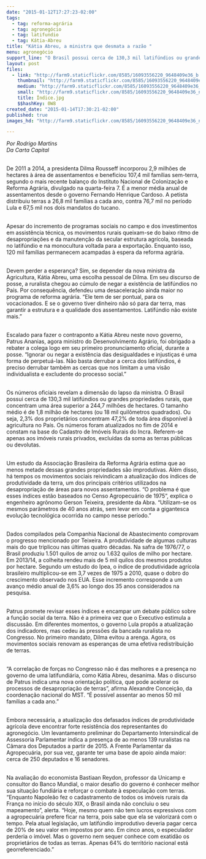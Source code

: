 ```yaml
---
date: "2015-01-12T17:27:23-02:00"
tags:
  - tag: reforma-agrária
  - tag: agronegócio
  - tag: latifundio
  - tag: Kátia-Abreu
title: "Kátia Abreu, a ministra que desmata a razão "
menu: agronegócio
support_line: "O Brasil possui cerca de 130,3 mil latifúndios ou grandes propriedades rurais, que concentram uma área superior a 244,7 milhões de hectares"
layout: post
files:
  - link: "http://farm9.staticflickr.com/8585/16093556220_9648409e36_b.jpg"
    thumbnail: "http://farm9.staticflickr.com/8585/16093556220_9648409e36_t.jpg"
    medium: "http://farm9.staticflickr.com/8585/16093556220_9648409e36_z.jpg"
    small: "http://farm9.staticflickr.com/8585/16093556220_9648409e36_n.jpg"
    title: Índice.jpg
    $$hashKey: 0W8
created_date: "2015-01-14T17:30:21-02:00"
published: true
images_hd: "http://farm9.staticflickr.com/8585/16093556220_9648409e36_n.jpg"

---
```

<p><em>Por Rodrigo Martins<br />
Da Carta Capital</em></p>

<p><br />
De 2011 a 2014, a presidenta Dilma Rousseff incorporou 2,9 milh&otilde;es de hectares &agrave; &aacute;rea de assentamentos e beneficiou 107,4 mil fam&iacute;lias sem-terra, segundo o mais recente balan&ccedil;o do Instituto Nacional de Coloniza&ccedil;&atilde;o e Reforma Agr&aacute;ria, divulgado na quarta-feira 7. &Eacute; a menor m&eacute;dia anual de assentamentos desde o governo Fernando Henrique Cardoso. A petista distribuiu terras a 26,8 mil fam&iacute;lias a cada ano, contra 76,7 mil no per&iacute;odo Lula e 67,5 mil nos dois mandatos do tucano.</p>

<p><br />
Apesar do incremento de programas sociais no campo e dos investimentos em assist&ecirc;ncia t&eacute;cnica, os movimentos rurais queixam-se do baixo ritmo de desapropria&ccedil;&otilde;es e da manuten&ccedil;&atilde;o da secular estrutura agr&iacute;cola, baseada no latif&uacute;ndio e na monocultura voltada para a exporta&ccedil;&atilde;o. Enquanto isso, 120 mil fam&iacute;lias permanecem acampadas &agrave; espera da reforma agr&aacute;ria.</p>

<p><br />
Devem perder a esperan&ccedil;a? Sim, se depender da nova ministra da Agricultura, K&aacute;tia Abreu, uma escolha pessoal de Dilma. Em seu discurso de posse, a ruralista chegou ao c&uacute;mulo de negar a exist&ecirc;ncia de latif&uacute;ndios no Pa&iacute;s. Por consequ&ecirc;ncia, defendeu uma desacelera&ccedil;&atilde;o ainda maior no programa de reforma agr&aacute;ria. &ldquo;Ele tem de ser pontual, para os vocacionados. E se o governo tiver dinheiro n&atilde;o s&oacute; para dar terra, mas garantir a estrutura e a qualidade dos assentamentos. Latif&uacute;ndio n&atilde;o existe mais.&rdquo;</p>

<p><br />
Escalado para fazer o contraponto a K&aacute;tia Abreu neste novo governo, Patrus Ananias, agora ministro do Desenvolvimento Agr&aacute;rio, foi obrigado a rebater a colega logo em seu primeiro pronunciamento oficial, durante a posse. &ldquo;Ignorar ou negar a exist&ecirc;ncia das desigualdades e injusti&ccedil;as &eacute; uma forma de perpetu&aacute;-las. N&atilde;o basta derrubar a cerca dos latif&uacute;ndios, &eacute; preciso derrubar tamb&eacute;m as cercas que nos limitam a uma vis&atilde;o individualista e excludente do processo social.&rdquo;</p>

<p><br />
Os n&uacute;meros oficiais revelam a dimens&atilde;o do lapso da ministra. O Brasil possui cerca de 130,3 mil latif&uacute;ndios ou grandes propriedades rurais, que concentram uma &aacute;rea superior a 244,7 milh&otilde;es de hectares. O tamanho m&eacute;dio &eacute; de 1,8 milh&atilde;o de hectares (ou 18 mil quil&ocirc;metros quadrados). Ou seja, 2,3% dos propriet&aacute;rios concentram 47,2% de toda &aacute;rea dispon&iacute;vel &agrave; agricultura no Pa&iacute;s. Os n&uacute;meros foram atualizados no fim de 2014 e constam na base do Cadastro de Im&oacute;veis Rurais do Incra. Referem-se apenas aos im&oacute;veis rurais privados, exclu&iacute;das da soma as terras p&uacute;blicas ou devolutas.</p>

<p><br />
Um estudo da Associa&ccedil;&atilde;o Brasileira da Reforma Agr&aacute;ria estima que ao menos metade dessas grandes propriedades s&atilde;o improdutivas. Al&eacute;m disso, h&aacute; tempos os movimentos sociais reivindicam a atualiza&ccedil;&atilde;o dos &iacute;ndices de produtividade da terra, um dos principais crit&eacute;rios utilizados na desapropria&ccedil;&atilde;o de &aacute;reas para novos assentamentos. &ldquo;O problema &eacute; que esses &iacute;ndices est&atilde;o baseados no Censo Agropecu&aacute;rio de 1975&rdquo;, explica o engenheiro agr&ocirc;nomo Gerson Teixeira, presidente da Abra. &ldquo;Utilizam-se os mesmos par&acirc;metros de 40 anos atr&aacute;s, sem levar em conta a gigantesca evolu&ccedil;&atilde;o tecnol&oacute;gica ocorrida no campo nesse per&iacute;odo.&rdquo;</p>

<p><br />
Dados compilados pela Companhia Nacional de Abastecimento comprovam o progresso mencionado por Teixeira. A produtividade de algumas culturas mais do que triplicou nas &uacute;ltimas quatro d&eacute;cadas. Na safra de 1976/77, o Brasil produziu 1.501 quilos de arroz ou 1.632 quilos de milho por hectare. Em 2013/14, a colheita rendeu mais de 5 mil quilos dos mesmos produtos por hectare. Segundo um estudo do Ipea, o &iacute;ndice de produtividade agr&iacute;cola brasileiro multiplicou-se em 3,7 vezes de 1975 a 2010, quase o dobro do crescimento observado nos EUA. Esse incremento corresponde a um avan&ccedil;o m&eacute;dio anual de 3,6% ao longo dos 35 anos considerados na pesquisa.</p>

<p><br />
Patrus promete revisar esses &iacute;ndices e encampar um debate p&uacute;blico sobre a fun&ccedil;&atilde;o social da terra. N&atilde;o &eacute; a primeira vez que o Executivo estimula a discuss&atilde;o. Em diferentes momentos, o governo Lula prop&ocirc;s a atualiza&ccedil;&atilde;o dos indicadores, mas cedeu &agrave;s press&otilde;es da bancada ruralista no Congresso. No primeiro mandato, Dilma evitou a arenga. Agora, os movimentos sociais renovam as esperan&ccedil;as de uma efetiva redistribui&ccedil;&atilde;o de terras.</p>

<p><br />
&ldquo;A correla&ccedil;&atilde;o de for&ccedil;as no Congresso n&atilde;o &eacute; das melhores e a presen&ccedil;a no governo de uma latifundi&aacute;ria, como K&aacute;tia Abreu, desanima. Mas o discurso de Patrus indica uma nova orienta&ccedil;&atilde;o pol&iacute;tica, que pode acelerar os processos de desapropria&ccedil;&atilde;o de terras&rdquo;, afirma Alexandre Concei&ccedil;&atilde;o, da coordena&ccedil;&atilde;o nacional do MST. &ldquo;&Eacute; poss&iacute;vel assentar ao menos 50 mil fam&iacute;lias a cada ano.&rdquo;</p>

<p><br />
Embora necess&aacute;ria, a atualiza&ccedil;&atilde;o dos defasados &iacute;ndices de produtividade agr&iacute;cola deve encontrar forte resist&ecirc;ncia dos representantes do agroneg&oacute;cio. Um levantamento preliminar do Departamento Intersindical de Assessoria Parlamentar indica a presen&ccedil;a de ao menos 139 ruralistas na C&acirc;mara dos Deputados a partir de 2015. A Frente Parlamentar da Agropecu&aacute;ria, por sua vez, garante ter uma base de apoio ainda maior: cerca de 250 deputados e 16 senadores.</p>

<p><br />
Na avalia&ccedil;&atilde;o do economista Bastiaan Reydon, professor da Unicamp e consultor do Banco Mundial, o maior desafio do governo &eacute; conhecer melhor sua situa&ccedil;&atilde;o fundi&aacute;ria e refor&ccedil;ar o combate &agrave; especula&ccedil;&atilde;o com terras. &ldquo;Enquanto Napole&atilde;o fez o cadastramento de todos os im&oacute;veis rurais da Fran&ccedil;a no in&iacute;cio do s&eacute;culo XIX, o Brasil ainda n&atilde;o concluiu o seu mapeamento&rdquo;, alerta. &ldquo;Hoje, mesmo quem n&atilde;o tem lucros expressivos com a agropecu&aacute;ria prefere ficar na terra, pois sabe que ela se valorizar&aacute; com o tempo. Pela atual legisla&ccedil;&atilde;o, um latif&uacute;ndio improdutivo deveria pagar cerca de 20% de seu valor em impostos por ano. Em cinco anos, o especulador perderia o im&oacute;vel. Mas o governo nem sequer conhece com exatid&atilde;o os propriet&aacute;rios de todas as terras. Apenas 64% do territ&oacute;rio nacional est&aacute; georreferenciado.&rdquo;</p>
